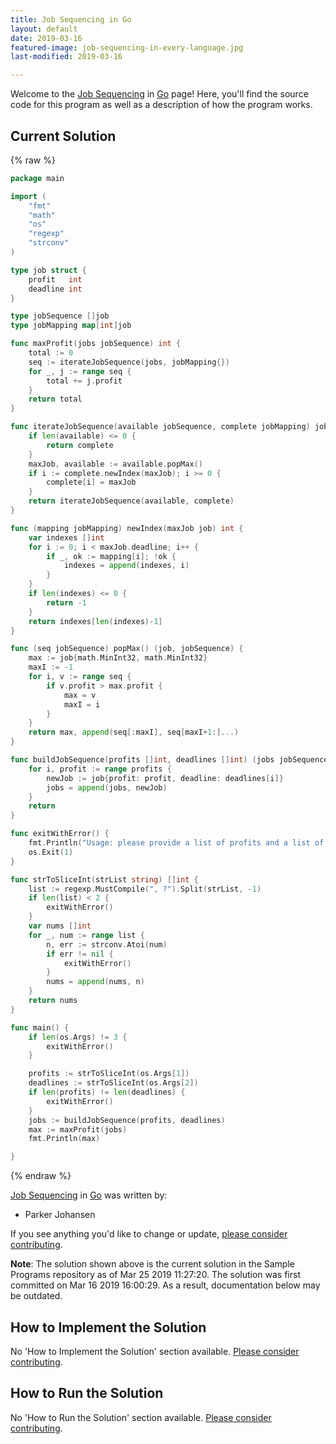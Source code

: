 ```yaml
---
title: Job Sequencing in Go
layout: default
date: 2019-03-16
featured-image: job-sequencing-in-every-language.jpg
last-modified: 2019-03-16

---
```


Welcome to the [Job Sequencing](https://rzuckerm.github.io/sample-programs-website-copy/projects/job-sequencing) in [Go](https://rzuckerm.github.io/sample-programs-website-copy/languages/go) page! Here, you'll find the source code for this program as well as a description of how the program works.

## Current Solution

{% raw %}

```go
package main

import (
    "fmt"
    "math"
    "os"
    "regexp"
    "strconv"
)

type job struct {
    profit   int
    deadline int
}

type jobSequence []job
type jobMapping map[int]job

func maxProfit(jobs jobSequence) int {
    total := 0
    seq := iterateJobSequence(jobs, jobMapping{})
    for _, j := range seq {
        total += j.profit
    }
    return total
}

func iterateJobSequence(available jobSequence, complete jobMapping) jobMapping {
    if len(available) <= 0 {
        return complete
    }
    maxJob, available := available.popMax()
    if i := complete.newIndex(maxJob); i >= 0 {
        complete[i] = maxJob
    }
    return iterateJobSequence(available, complete)
}

func (mapping jobMapping) newIndex(maxJob job) int {
    var indexes []int
    for i := 0; i < maxJob.deadline; i++ {
        if _, ok := mapping[i]; !ok {
            indexes = append(indexes, i)
        }
    }
    if len(indexes) <= 0 {
        return -1
    }
    return indexes[len(indexes)-1]
}

func (seq jobSequence) popMax() (job, jobSequence) {
    max := job{math.MinInt32, math.MinInt32}
    maxI := -1
    for i, v := range seq {
        if v.profit > max.profit {
            max = v
            maxI = i
        }
    }
    return max, append(seq[:maxI], seq[maxI+1:]...)
}

func buildJobSequence(profits []int, deadlines []int) (jobs jobSequence) {
    for i, profit := range profits {
        newJob := job{profit: profit, deadline: deadlines[i]}
        jobs = append(jobs, newJob)
    }
    return
}

func exitWithError() {
    fmt.Println("Usage: please provide a list of profits and a list of deadlines")
    os.Exit(1)
}

func strToSliceInt(strList string) []int {
    list := regexp.MustCompile(", ?").Split(strList, -1)
    if len(list) < 2 {
        exitWithError()
    }
    var nums []int
    for _, num := range list {
        n, err := strconv.Atoi(num)
        if err != nil {
            exitWithError()
        }
        nums = append(nums, n)
    }
    return nums
}

func main() {
    if len(os.Args) != 3 {
        exitWithError()
    }

    profits := strToSliceInt(os.Args[1])
    deadlines := strToSliceInt(os.Args[2])
    if len(profits) != len(deadlines) {
        exitWithError()
    }
    jobs := buildJobSequence(profits, deadlines)
    max := maxProfit(jobs)
    fmt.Println(max)

}
```

{% endraw %}

[Job Sequencing](https://rzuckerm.github.io/sample-programs-website-copy/projects/job-sequencing) in [Go](https://rzuckerm.github.io/sample-programs-website-copy/languages/go) was written by:

- Parker Johansen

If you see anything you'd like to change or update, [please consider contributing](https://github.com/TheRenegadeCoder/sample-programs).

**Note**: The solution shown above is the current solution in the Sample Programs repository as of Mar 25 2019 11:27:20. The solution was first committed on Mar 16 2019 16:00:29. As a result, documentation below may be outdated.

## How to Implement the Solution

No 'How to Implement the Solution' section available. [Please consider contributing](https://github.com/TheRenegadeCoder/sample-programs-website).

## How to Run the Solution

No 'How to Run the Solution' section available. [Please consider contributing](https://github.com/TheRenegadeCoder/sample-programs-website).